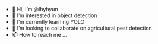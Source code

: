 - 👋 Hi, I’m @lhyhyun
- 👀 I’m interested in object detection
- 🌱 I’m currently learning YOLO
- 💞️ I’m looking to collaborate on agricultural pest detection
- 📫 How to reach me ...

<!---
lhyhyun/lhyhyun is a ✨ special ✨ repository because its `README.md` (this file) appears on your GitHub profile.
You can click the Preview link to take a look at your changes.
--->
